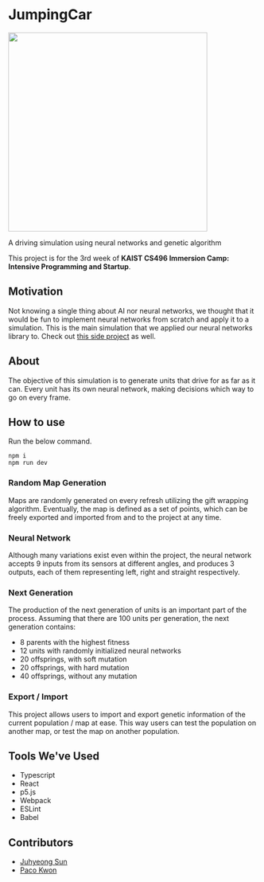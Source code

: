# JumpingCar

<img src="https://i.imgur.com/gZUgufI.png" width="400">

A driving simulation using neural networks and genetic algorithm

This project is for the 3rd week of **KAIST CS496 Immersion Camp: Intensive Programming and Startup**.

## Motivation
Not knowing a single thing about AI nor neural networks, we thought that it would be fun to implement neural networks from scratch and apply it to a simulation. This is the main simulation that we applied our neural networks library to. Check out [this side project](https://github.com/JumpingCar/JumpingBird) as well.

## About
The objective of this simulation is to generate units that drive for as far as it can. Every unit has its own neural network, making decisions which way to go on every frame. 

## How to use
Run the below command.   


    npm i
    npm run dev

### Random Map Generation
Maps are randomly generated on every refresh utilizing the gift wrapping algorithm. Eventually, the map is defined as a set of points, which can be freely exported and imported from and to the project at any time.

### Neural Network
Although many variations exist even within the project, the neural network accepts 9 inputs from its sensors at different angles, and produces 3 outputs, each of them representing left, right and straight respectively.

### Next Generation
The production of the next generation of units is an important part of the process. Assuming that there are 100 units per generation, the next generation contains:
* 8 parents with the highest fitness
* 12 units with randomly initialized neural networks
* 20 offsprings, with soft mutation
* 20 offsprings, with hard mutation
* 40 offsprings, without any mutation

### Export / Import
This project allows users to import and export genetic information of the current population / map at ease. This way users can test the population on another map, or test the map on another population.

## Tools We've Used
* Typescript
* React
* p5.js
* Webpack
* ESLint
* Babel

## Contributors
* [Juhyeong Sun](https://github.com/Sunjuhyeong)
* [Paco Kwon](https://github.com/pacokwon)
